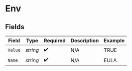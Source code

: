 # Env


## Fields

| Field              | Type               | Required           | Description        | Example            |
| ------------------ | ------------------ | ------------------ | ------------------ | ------------------ |
| `Value`            | *string*           | :heavy_check_mark: | N/A                | TRUE               |
| `Name`             | *string*           | :heavy_check_mark: | N/A                | EULA               |